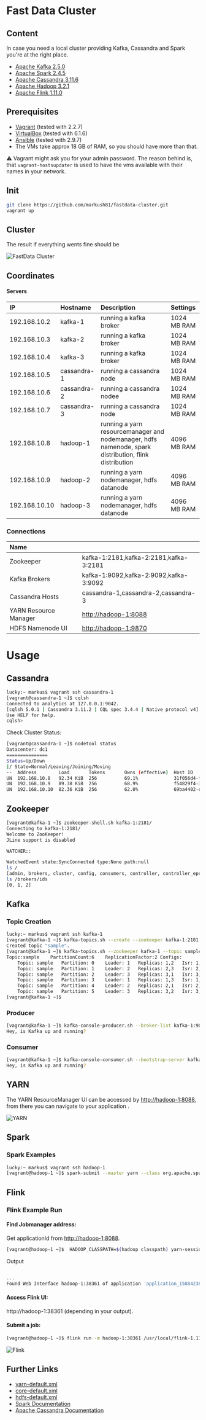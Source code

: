 # Fast Data Cluster

## Content

In case you need a local cluster providing Kafka, Cassandra and Spark you're at the right place.

* [Apache Kafka 2.5.0](http://kafka.apache.org/25/documentation.html)
* [Apache Spark 2.4.5](http://spark.apache.org/releases/spark-release-2-4-5.html)
* [Apache Cassandra 3.11.6](http://cassandra.apache.org)
* [Apache Hadoop 3.2.1](https://hadoop.apache.org/docs/r3.2.1/)
* [Apache Flink 1.11.0](https://ci.apache.org/projects/flink/flink-docs-release-1.11)

## Prerequisites

* [Vagrant](https://www.vagrantup.com) (tested with 2.2.7)
* [VirtualBox](http://virtualbox.org) (tested with 6.1.6)
* [Ansible](http://docs.ansible.com/ansible/index.html) (tested with 2.9.7)
* The VMs take approx 18 GB of RAM, so you should have more than that.


:warning: Vagrant might ask you for your admin password. The reason behind is, that `vagrant-hostsupdater` is used to have the vms available with their names in your network.

## Init

```bash
git clone https://github.com/markush81/fastdata-cluster.git
vagrant up
```

## Cluster

The result if everything wents fine should be

![FastData Cluster](doc/fastdata-cluster.png)


## Coordinates

#### Servers

| IP | Hostname | Description | Settings |
|:--- |:-- |:-- |:-- |
|192.168.10.2|kafka-1|running a kafka broker| 1024 MB RAM |
|192.168.10.3|kafka-2|running a kafka broker| 1024 MB RAM |
|192.168.10.4|kafka-3|running a kafka broker| 1024 MB RAM |
|192.168.10.5|cassandra-1|running a cassandra node| 1024 MB RAM |
|192.168.10.6|cassandra-2|running a cassandra nodee| 1024 MB RAM |
|192.168.10.7|cassandra-3|running a cassandra node| 1024 MB RAM |
|192.168.10.8|hadoop-1|running a yarn resourcemanager and nodemanager, hdfs namenode, spark distribution, flink distribution| 4096 MB RAM |
|192.168.10.9|hadoop-2|running a yarn nodemanager, hdfs datanode | 4096 MB RAM |
|192.168.10.10|hadoop-3|running a yarn nodemanager, hdfs datanode | 4096 MB RAM |

### Connections

| Name |  |
|:-- |:-- |
|Zookeeper|kafka-1:2181,kafka-2:2181,kafka-3:2181|
|Kafka Brokers|kafka-1:9092,kafka-2:9092,kafka-3:9092|
|Cassandra Hosts|cassandra-1,cassandra-2,cassandra-3|
|YARN Resource Manager|[http://hadoop-1:8088](http://hadoop-1:8088)|
|HDFS Namenode UI|[http://hadoop-1:9870](http://hadoop-1:9870)|

# Usage


## Cassandra

```bash
lucky:~ markus$ vagrant ssh cassandra-1
[vagrant@cassandra-1 ~]$ cqlsh
Connected to analytics at 127.0.0.1:9042.
[cqlsh 5.0.1 | Cassandra 3.11.2 | CQL spec 3.4.4 | Native protocol v4]
Use HELP for help.
cqlsh>
```

Check Cluster Status:

```bash
[vagrant@cassandra-1 ~]$ nodetool status
Datacenter: dc1
===============
Status=Up/Down
|/ State=Normal/Leaving/Joining/Moving
--  Address        Load       Tokens       Owns (effective)  Host ID                               Rack
UN  192.168.10.8   92.34 KiB  256          69.1%             31f056d4-ffa4-4017-bbec-f07c8be4da3f  rack1
UN  192.168.10.9   89.38 KiB  256          68.9%             f54829f4-3f91-4913-98be-e46129852188  rack1
UN  192.168.10.10  82.36 KiB  256          62.0%             69ba4402-c1d5-450c-9b06-8e96ce3fe92f  rack1
```

## Zookeeper

```bash
[vagrant@kafka-1 ~]$ zookeeper-shell.sh kafka-1:2181/
Connecting to kafka-1:2181/
Welcome to ZooKeeper!
JLine support is disabled

WATCHER::

WatchedEvent state:SyncConnected type:None path:null
ls /
[admin, brokers, cluster, config, consumers, controller, controller_epoch, isr_change_notification, latest_producer_id_block, log_dir_event_notification, zookeeper]
ls /brokers/ids
[0, 1, 2]

```

## Kafka

### Topic Creation

```bash
lucky:~ markus$ vagrant ssh kafka-1
[vagrant@kafka-1 ~]$ kafka-topics.sh --create --zookeeper kafka-1:2181 --replication-factor 2 --partitions 6 --topic sample
Created topic "sample".
[vagrant@kafka-1 ~]$ kafka-topics.sh --zookeeper kafka-1 --topic sample --describe
Topic:sample	PartitionCount:6	ReplicationFactor:2	Configs:
	Topic: sample	Partition: 0	Leader: 1	Replicas: 1,2	Isr: 1,2
	Topic: sample	Partition: 1	Leader: 2	Replicas: 2,3	Isr: 2,3
	Topic: sample	Partition: 2	Leader: 3	Replicas: 3,1	Isr: 3,1
	Topic: sample	Partition: 3	Leader: 1	Replicas: 1,3	Isr: 1,3
	Topic: sample	Partition: 4	Leader: 2	Replicas: 2,1	Isr: 2,1
	Topic: sample	Partition: 5	Leader: 3	Replicas: 3,2	Isr: 3,2
[vagrant@kafka-1 ~]$
```
### Producer

```bash
[vagrant@kafka-1 ~]$ kafka-console-producer.sh --broker-list kafka-1:9092,kafka-3:9092 --topic sample
Hey, is Kafka up and running?
```

### Consumer

```bash
[vagrant@kafka-1 ~]$ kafka-console-consumer.sh --bootstrap-server kafka-1:9092,kafka-3:9092 --topic sample --from-beginning
Hey, is Kafka up and running?
```

## YARN

The YARN ResourceManager UI can be accessed by [http://hadoop-1:8088](http://hadoop-1:8088), from there you can navigate to your application .

![YARN](doc/yarn.png)

## Spark

### Spark Examples

```bash
lucky:~ markus$ vagrant ssh hadoop-1
[vagrant@hadoop-1 ~]$ spark-submit --master yarn --class org.apache.spark.examples.SparkPi --deploy-mode cluster --driver-memory 512M --executor-memory 512M --num-executors 2 /usr/local/spark-2.4.5-bin-without-hadoop/examples/jars/spark-examples_2.11-2.4.5.jar 1000
```

## Flink

### Flink Example Run

#### Find Jobmanager address:

Get applicationId from [http://hadoop-1:8088](http://hadoop-1:8088).

```bash
[vagrant@hadoop-1 ~]$  HADOOP_CLASSPATH=$(hadoop classpath) yarn-session.sh -id application_1588423893250_0006
```

Output

```bash

...
Found Web Interface hadoop-1:38361 of application 'application_1588423893250_0006'.
```

#### Access Flink UI:

http://hadoop-1:38361 (depending in your output).

#### Submit a job:

```bash
[vagrant@hadoop-1 ~]$ flink run -m hadoop-1:38361 /usr/local/flink-1.11.0/examples/streaming/WordCount.jar
```


![Flink](doc/flink.png)

## Further Links

- [yarn-default.xml](https://hadoop.apache.org/docs/r3.2.1/hadoop-yarn/hadoop-yarn-common/yarn-default.xml)
- [core-default.xml](https://hadoop.apache.org/docs/r3.2.1/hadoop-project-dist/hadoop-common/core-default.xml)
- [hdfs-default.xml](https://hadoop.apache.org/docs/r3.2.1/hadoop-project-dist/hadoop-hdfs/hdfs-default.xml)
- [Spark Documentation](https://spark.apache.org/docs/latest/)
- [Apache Cassandra Documentation](http://cassandra.apache.org/doc/latest/)
